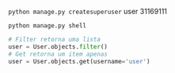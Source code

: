 `python manage.py createsuperuser`
user
31169111

`python manage.py shell`
```python
# Filter retorna uma lista
user = User.objects.filter()   
# Get retorna um item apenas
user = User.objects.get(username='user')
```